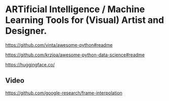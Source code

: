 # ARTificial Intelligence / Machine Learning Tools for (Visual) Artist and Designer.


https://github.com/vinta/awesome-python#readme 

https://github.com/krzjoa/awesome-python-data-science#readme



https://huggingface.co/










## Video

https://github.com/google-research/frame-interpolation
